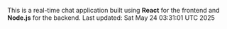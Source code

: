 This is a real-time chat application built using **React** for the frontend and **Node.js** for the backend.
Last updated: Sat May 24 03:31:01 UTC 2025

